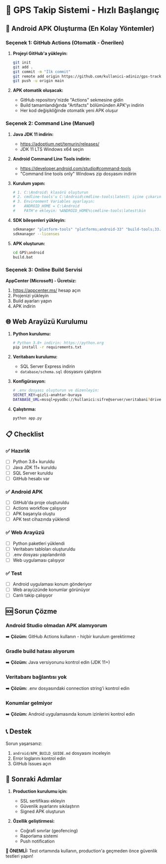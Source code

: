 # 🚀 GPS Takip Sistemi - Hızlı Başlangıç

## 📱 Android APK Oluşturma (En Kolay Yöntemler)

### Seçenek 1: GitHub Actions (Otomatik - Önerilen)

1. **Projeyi GitHub'a yükleyin:**
   ```bash
   git init
   git add .
   git commit -m "İlk commit"
   git remote add origin https://github.com/kullanici-adiniz/gps-tracker.git
   git push -u origin main
   ```

2. **APK otomatik oluşacak:**
   - GitHub repository'nizde "Actions" sekmesine gidin
   - Build tamamlandığında "Artifacts" bölümünden APK'yı indirin
   - Her kod değişikliğinde otomatik yeni APK oluşur

### Seçenek 2: Command Line (Manuel)

1. **Java JDK 11 indirin:**
   - https://adoptium.net/temurin/releases/ 
   - JDK 11 LTS Windows x64 seçin

2. **Android Command Line Tools indirin:**
   - https://developer.android.com/studio#command-tools
   - "Command line tools only" Windows zip dosyasını indirin

3. **Kurulum yapın:**
   ```bash
   # 1. C:\Android\ klasörü oluşturun
   # 2. cmdline-tools'u C:\Android\cmdline-tools\latest\ içine çıkarın
   # 3. Environment Variables ayarlayın:
   #    ANDROID_HOME = C:\Android
   #    PATH'e ekleyin: %ANDROID_HOME%\cmdline-tools\latest\bin
   ```

4. **SDK bileşenleri yükleyin:**
   ```bash
   sdkmanager "platform-tools" "platforms;android-33" "build-tools;33.0.2"
   sdkmanager --licenses
   ```

5. **APK oluşturun:**
   ```bash
   cd GPS\android
   build.bat
   ```

### Seçenek 3: Online Build Servisi

**AppCenter (Microsoft) - Ücretsiz:**
1. https://appcenter.ms/ hesap açın
2. Projenizi yükleyin
3. Build ayarları yapın
4. APK indirin

## 🌐 Web Arayüzü Kurulumu

1. **Python kurulumu:**
   ```bash
   # Python 3.8+ indirin: https://python.org
   pip install -r requirements.txt
   ```

2. **Veritabanı kurulumu:**
   - SQL Server Express indirin
   - `database/schema.sql` dosyasını çalıştırın

3. **Konfigürasyon:**
   ```bash
   # .env dosyası oluşturun ve düzenleyin:
   SECRET_KEY=gizli-anahtar-buraya
   DATABASE_URL=mssql+pyodbc://kullanici:sifre@server/veritabani?driver=SQL+Server
   ```

4. **Çalıştırma:**
   ```bash
   python app.py
   ```

## 📋 Checklist

### ✅ Hazırlık
- [ ] Python 3.8+ kuruldu
- [ ] Java JDK 11+ kuruldu
- [ ] SQL Server kuruldu
- [ ] GitHub hesabı var

### ✅ Android APK
- [ ] GitHub'da proje oluşturuldu
- [ ] Actions workflow çalışıyor
- [ ] APK başarıyla oluştu
- [ ] APK test cihazında yüklendi

### ✅ Web Arayüzü
- [ ] Python paketleri yüklendi
- [ ] Veritabanı tabloları oluşturuldu
- [ ] .env dosyası yapılandırıldı
- [ ] Web uygulaması çalışıyor

### ✅ Test
- [ ] Android uygulaması konum gönderiyor
- [ ] Web arayüzünde konumlar görünüyor
- [ ] Canlı takip çalışıyor

## 🆘 Sorun Çözme

### Android Studio olmadan APK alamıyorum
➡️ **Çözüm:** GitHub Actions kullanın - hiçbir kurulum gerektirmez

### Gradle build hatası alıyorum
➡️ **Çözüm:** Java versiyonunu kontrol edin (JDK 11+)

### Veritabanı bağlantısı yok
➡️ **Çözüm:** .env dosyasındaki connection string'i kontrol edin

### Konumlar gelmiyor
➡️ **Çözüm:** Android uygulamasında konum izinlerini kontrol edin

## 📞 Destek

Sorun yaşarsanız:
1. `android/APK_BUILD_GUIDE.md` dosyasını inceleyin
2. Error loglarını kontrol edin
3. GitHub Issues açın

## 🎯 Sonraki Adımlar

1. **Production kurulumu için:**
   - SSL sertifikası ekleyin
   - Güvenlik ayarlarını sıkılaştırın
   - Signed APK oluşturun

2. **Özellik geliştirmesi:**
   - Coğrafi sınırlar (geofencing)
   - Raporlama sistemi
   - Push notification

**🚨 ÖNEMLİ:** Test ortamında kullanın, production'a geçmeden önce güvenlik testleri yapın! 